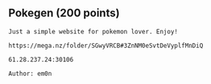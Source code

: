 ## Pokegen (200 points)

```
Just a simple website for pokemon lover. Enjoy!

https://mega.nz/folder/SGwyVRCB#3ZnNM0eSvtDeVyplfMnDiQ

61.28.237.24:30106

Author: em0n
```
